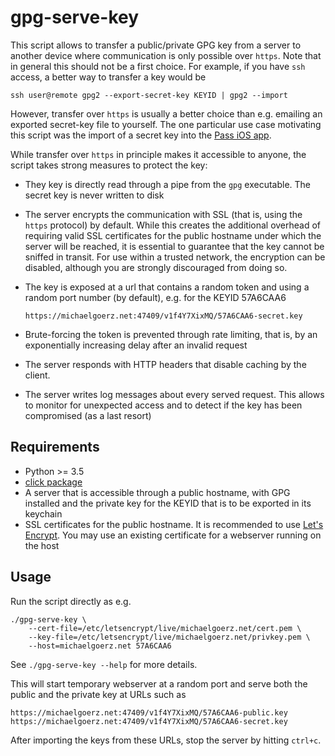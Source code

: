 # gpg-serve-key

This script allows to transfer a public/private GPG key from a server to
another device where communication is only possible over `https`. Note that
in general this should not be a first choice. For example, if you have `ssh`
access, a better way to transfer a key would be

    ssh user@remote gpg2 --export-secret-key KEYID | gpg2 --import

However, transfer over `https` is usually a better choice than e.g. emailing an
exported secret-key file to yourself. The one particular use case motivating
this script was the import of a secret key into the [Pass iOS app][1].

While transfer over `https` in principle makes it accessible to anyone, the
script takes strong measures to protect the key:

*   They key is directly read through a pipe from the `gpg` executable. The
    secret key is never written to disk

*   The server encrypts the communication with SSL (that is, using the `https`
    protocol) by default. While this creates the additional overhead of
    requiring valid SSL certificates for the public hostname under which the
    server will be reached, it is essential to guarantee that the key cannot be
    sniffed in transit. For use within a trusted network, the encryption can be
    disabled, although you are strongly discouraged from doing so.

*   The key is exposed at a url that contains a random token and using a random
    port number (by default), e.g. for the KEYID 57A6CAA6

        https://michaelgoerz.net:47409/v1f4Y7XixMQ/57A6CAA6-secret.key

*   Brute-forcing the token is prevented through rate limiting, that is, by an
    exponentially increasing delay after an invalid request

*   The server responds with HTTP headers that disable caching by the client.

*   The server writes log messages about every served request. This allows to
    monitor for unexpected access and to detect if the key has been compromised
    (as a last resort)



## Requirements ##

*  Python >= 3.5
*  [click package][2]
*  A server that is accessible through a public hostname, with GPG installed
   and the private key for the KEYID that is to be exported in its keychain
*  SSL certificates for the public hostname. It is recommended to use
   [Let's Encrypt][3]. You may use an existing certificate for a webserver
   running on the host


## Usage ##

Run the script directly as e.g.

    ./gpg-serve-key \
        --cert-file=/etc/letsencrypt/live/michaelgoerz.net/cert.pem \
        --key-file=/etc/letsencrypt/live/michaelgoerz.net/privkey.pem \
        --host=michaelgoerz.net 57A6CAA6

See `./gpg-serve-key --help` for more details.

This will start temporary webserver at a random port and serve both the public
and the private key at URLs such as

    https://michaelgoerz.net:47409/v1f4Y7XixMQ/57A6CAA6-public.key
    https://michaelgoerz.net:47409/v1f4Y7XixMQ/57A6CAA6-secret.key

After importing the keys from these URLs, stop the server by hitting `ctrl+c`.

[1]: https://mssun.github.io/passforios/
[2]: http://click.pocoo.org/5/
[3]: https://letsencrypt.org
